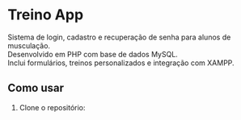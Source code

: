 # Treino App

Sistema de login, cadastro e recuperação de senha para alunos de musculação.  
Desenvolvido em PHP com base de dados MySQL.  
Inclui formulários, treinos personalizados e integração com XAMPP.

## Como usar

1. Clone o repositório:
